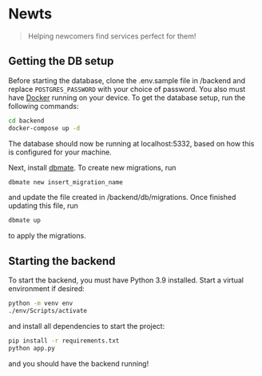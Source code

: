 # Newts

> Helping newcomers find services perfect for them!

## Getting the DB setup

Before starting the database, clone the .env.sample file in /backend and replace `POSTGRES_PASSWORD` with your choice of password.
You also must have [Docker](https://www.docker.com/) running on your device.
To get the database setup, run the following commands:
```sh
cd backend
docker-compose up -d
```
The database should now be running at localhost:5332, based on how this is configured for your machine.

Next, install [dbmate](https://github.com/amacneil/dbmate).
To create new migrations, run
```sh
dbmate new insert_migration_name
```
and update the file created in /backend/db/migrations.
Once finished updating this file, run
```sh
dbmate up
```
to apply the migrations.

## Starting the backend

To start the backend, you must have Python 3.9 installed.
Start a virtual environment if desired:
```sh
python -m venv env
./env/Scripts/activate
```
and install all dependencies to start the project:
```sh
pip install -r requirements.txt
python app.py
```
and you should have the backend running!
